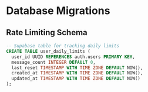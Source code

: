 # Database Migrations

## Rate Limiting Schema
```sql
-- Supabase table for tracking daily limits
CREATE TABLE user_daily_limits (
  user_id UUID REFERENCES auth.users PRIMARY KEY,
  message_count INTEGER DEFAULT 0,
  last_reset TIMESTAMP WITH TIME ZONE DEFAULT NOW(),
  created_at TIMESTAMP WITH TIME ZONE DEFAULT NOW(),
  updated_at TIMESTAMP WITH TIME ZONE DEFAULT NOW()
);
```